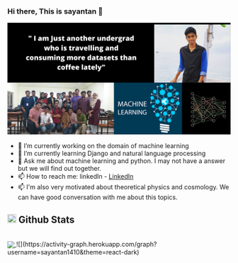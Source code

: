 ### Hi there, This is sayantan 👋
<img src = "https://github.com/sayantan1410/sayantan1410/blob/master/Main%20image.png">


- 🔭 I’m currently working on the domain of machine learning 
- 🌱 I’m currently learning Django and natural language processing
- 💬 Ask me about machine learning and python. I may not have a answer but we will find out together.
- 📫 How to reach me: linkedIn - [LinkedIn](https://www.linkedin.com/in/sayantan--/)
- 📫 I'm also very motivated about theoretical physics and cosmology. We can have good conversation with me about this topics.

## <img width="20" height="20" src="https://img.icons8.com/color/48/000000/github-2.png"/> Github Stats
<br/>
<a href="https://github.com/sayantan1410">
  <img align="center" src="https://github-readme-stats.vercel.app/api/top-langs/?username=sayantan1410&theme=dark&hide_langs_below=1" />
</a>
![](https://activity-graph.herokuapp.com/graph?username=sayantan1410&theme=react-dark)
